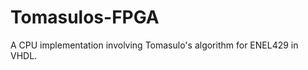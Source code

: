 Tomasulos-FPGA
==============

A CPU implementation involving Tomasulo's algorithm for ENEL429 in VHDL.